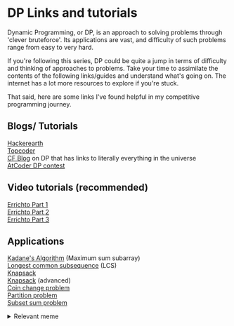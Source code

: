 # DP Links and tutorials

Dynamic Programming, or DP, is an approach to solving problems through 'clever bruteforce'. Its applications are vast, and difficulty of such problems range from easy to very hard.

If you're following this series, DP could be quite a jump in terms of difficulty and thinking of approaches to problems. Take your time to assimilate the contents of the following links/guides and understand what's going on. The internet has a lot more resources to explore if you're stuck. 

That said, here are some links I've found helpful in my competitive programming journey.

## Blogs/ Tutorials
[Hackerearth](https://www.hackerearth.com/practice/algorithms/dynamic-programming/introduction-to-dynamic-programming-1/tutorial/)\
[Topcoder](https://www.topcoder.com/community/competitive-programming/tutorials/dynamic-programming-from-novice-to-advanced/)\
[CF Blog](https://codeforces.com/blog/entry/67679) on DP that has links to literally everything in the universe\
[AtCoder DP contest](https://atcoder.jp/contests/dp)

## Video tutorials (recommended)
[Errichto Part 1](https://www.youtube.com/watch?v=YBSt1jYwVfU)\
[Errichto Part 2](https://www.youtube.com/watch?v=1mtvm2ubHCY)\
[Errichto Part 3](https://www.youtube.com/watch?v=pwpOC1dph6U)

## Applications
[Kadane's Algorithm](https://medium.com/@rsinghal757/kadanes-algorithm-dynamic-programming-how-and-why-does-it-work-3fd8849ed73d) (Maximum sum subarray)\
[Longest common subsequence](https://www.youtube.com/watch?v=sSno9rV8Rhg) (LCS)\
[Knapsack](https://www.hackerearth.com/practice/notes/the-knapsack-problem/)\
[Knapsack](https://www.youtube.com/watch?v=U4O3SwDamA4) (advanced)\
[Coin change problem](https://hackernoon.com/the-coin-change-problem-explained-ddd035a8f22f)\
[Partition problem](https://www.youtube.com/watch?v=zNVT8SnGRig)\
[Subset sum problem](https://www.quora.com/What-is-the-best-way-to-understanding-the-subset-sum-problem-dynamic-programming)

<details>
  <summary>Relevant meme</summary>
  
  ![Relevant meme](https://github.com/the-hyp0cr1t3/CC/blob/master/Topics/Episode%205%20-%20Dynamic%20Programming%20(DP)/Relevant%20meme.jpg)
</details>
